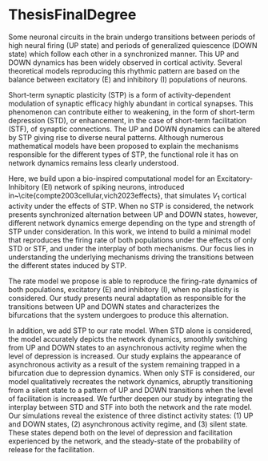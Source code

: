 # ThesisFinalDegree

Some neuronal circuits in the brain undergo transitions between periods of high neural firing (UP state) and periods of generalized quiescence (DOWN state) which follow each other in a synchronized manner. This UP and DOWN dynamics has been widely observed in cortical activity. Several theoretical models reproducing this rhythmic pattern are based on the balance between excitatory (E) and inhibitory (I) populations of neurons. 

Short-term synaptic plasticity (STP) is a form of activity-dependent modulation of synaptic efficacy highly abundant in cortical synapses. This phenomenon can contribute either to weakening, in the form of short-term depression (STD), or enhancement, in the case of short-term facilitation (STF), of synaptic connections. The UP and DOWN dynamics can be altered by STP giving rise to diverse neural patterns. Although numerous mathematical models have been proposed to explain the mechanisms responsible for the different types of STP, the functional role it has on network dynamics remains less clearly understood.

Here, we build upon a bio-inspired computational model for an Excitatory-Inhibitory (EI) network of spiking neurons, introduced in~\cite{compte2003cellular,vich2023effects}, that simulates $V_1$ cortical activity under the effects of STP. When no STP is considered, the network presents synchronized alternation between UP and DOWN states, however, different network dynamics emerge depending on the type and strength of STP under consideration. In this work, we intend to build a minimal model that reproduces the firing rate of both populations under the effects of only STD or STF, and under the interplay of both mechanisms. Our focus lies in understanding the underlying mechanisms driving the transitions between the different states induced by STP.

The rate model we propose is able to reproduce the firing-rate dynamics of both populations, excitatory (E) and inhibitory (I), when no plasticity is considered. Our study presents neural adaptation as responsible for the transitions between UP and DOWN states and characterizes the bifurcations that the system undergoes to produce this alternation. 

In addition, we add STP to our rate model. When STD alone is considered, the model accurately depicts the network dynamics, smoothly switching from UP and DOWN states to an asynchronous activity regime when the level of depression is increased. Our study explains the appearance of asynchronous activity as a result of the system remaining trapped in a bifurcation due to depression dynamics. When only STF is considered, our model qualitatively recreates the network dynamics, abruptly transitioning from a silent state to a pattern of UP and DOWN transitions when the level of facilitation is increased. We further deepen our study by integrating the interplay between STD and STF into both the network and the rate model. Our simulations reveal the existence of three distinct activity states: (1) UP and DOWN states, (2) asynchronous activity regime, and (3) silent state. These states depend both on the level of depression and facilitation experienced by the network, and the steady-state of the probability of release for the facilitation.
